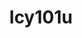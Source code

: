 ---
title: lcy101u
github: https://github.com/lcy101u
mode: dark
transition: 1s
score: 68.6
archetype:
- Little Bit of Everything
- GIF
---